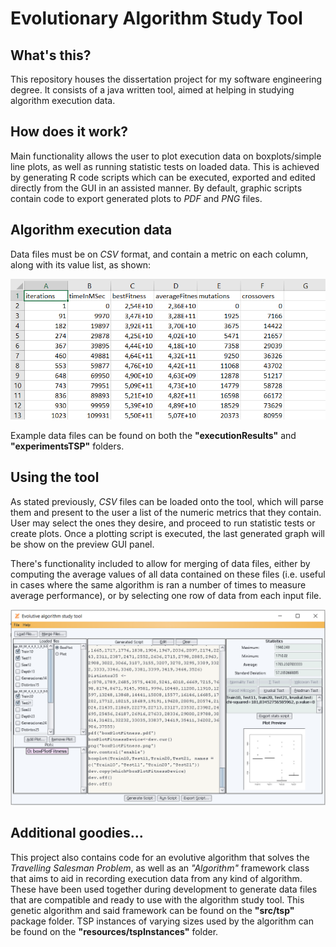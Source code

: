 # Evolutionary Algorithm Study Tool
## What's this?
This repository houses the dissertation project for my software engineering degree. It consists of a java written tool, aimed at helping in studying algorithm execution data.

## How does it work?
Main functionality allows the user to plot execution data on boxplots/simple line plots, as well as running statistic tests on loaded data. This is achieved by generating R code scripts which can be executed, exported and edited directly from the GUI in an assisted manner. By default, graphic scripts contain code to export generated plots to *PDF* and *PNG* files.

## Algorithm execution data
Data files must be on *CSV* format, and contain a metric on each column, along with its value list, as shown:

![CSV file format example](./resources/csvFileFormat.png)

Example data files can be found on both the **"executionResults"** and **"experimentsTSP"** folders.

## Using the tool
As stated previously, *CSV* files can be loaded onto the tool, which will parse them and present to the user a list of the numeric metrics that they contain. User may select the ones they desire, and proceed to run statistic tests or create plots. Once a plotting script is executed, the last generated graph will be show on the preview GUI panel.

There's functionality included to allow for merging of data files, either by computing the average values of all data contained on these files (i.e. useful in cases where the same algorithm is ran a number of times to measure average performance), or by selecting one row of data from each input file.

![Tool GUI screenshot](./resources/GUIscreenshot.png)

## Additional goodies...
This project also contains code for an evolutive algorithm that solves the *Travelling Salesman Problem*, as well as an *"Algorithm"* framework class that aims to aid in recording execution data from any kind of algorithm. These have been used together during development to generate data files that are compatible and ready to use with the algorithm study tool.
This genetic algorithm and said framework can be found on the **"src/tsp"** package folder. TSP instances of varying sizes used by the algorithm can be found on the **"resources/tspInstances"** folder.
